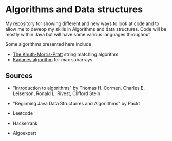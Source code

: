# Algorithms and Data structures

My repository for showing different and new ways to look at code and to allow me to deveop my skills in Algorithms and data structures. Code will be mostly within Java but will have some various languages throughout 


Some algorithms presented here include
* [The Knuth-Morris-Pratt](https://en.wikipedia.org/wiki/Knuth%E2%80%93Morris%E2%80%93Pratt_algorithm) string matching algorithm
* [Kadanes algorithm](https://en.wikipedia.org/wiki/Maximum_subarray_problem) for max subarrays



## Sources
* "Introduction to algorithms" by Thomas H. Cormen, Charles E. Leiserson, Ronald L. Rivest, Clifford Stein  

* "Beginning Java Data Structurres and Algoriithms" by Packt   
* Leetcode
* Hackerrank
* Algoexpert
